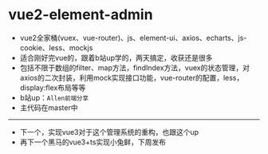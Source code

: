 # vue2-element-admin
- vue2全家桶(vuex、vue-router)、js、element-ui、axios、echarts、js-cookie、less、mockjs
- 适合刚好完vue的，跟着b站up学的，两天搞定，收获还是很多
- 包括不限于数组的filter、map方法，findIndex方法，vuex的状态管理，对axios的二次封装，利用mock实现接口功能，vue-router的配置，less，display:flex布局等等
- b站up：`Allen前端分享`
- 主代码在master中
---
- 下一个，实现vue3对于这个管理系统的重构，也跟这个up
- 再下一个黑马的vue3+ts实现小兔鲜，下周发布
